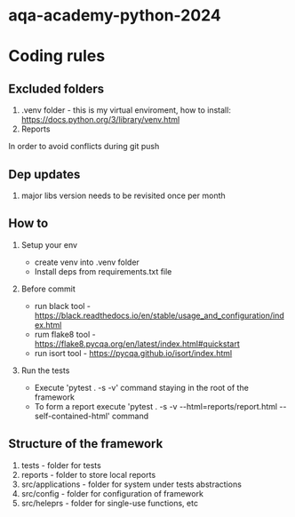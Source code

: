 # aqa-academy-python-2024

# Coding rules

## Excluded folders

1. .venv folder - this is my virtual enviroment, how to install: https://docs.python.org/3/library/venv.html
2. Reports

In order to avoid conflicts during git push


## Dep updates

1. major libs version needs to be revisited once per month

## How to

1. Setup your env
    - create venv into .venv folder
    - Install deps from requirements.txt file

2. Before commit
    - run black tool - https://black.readthedocs.io/en/stable/usage_and_configuration/index.html
    - rum flake8 tool - https://flake8.pycqa.org/en/latest/index.html#quickstart
    - run isort tool - https://pycqa.github.io/isort/index.html

3. Run the tests
    - Execute 'pytest . -s -v' command staying in the root of the framework
    - To form a report execute 'pytest . -s -v --html=reports/report.html --self-contained-html' command

## Structure of the framework

1. tests - folder for tests
2. reports - folder to store local reports
3. src/applications - folder for system under tests abstractions
4. src/config - folder for configuration of framework
5. src/heleprs - folder for single-use functions, etc